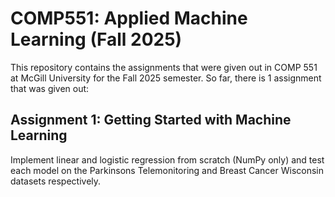 # COMP551: Applied Machine Learning (Fall 2025)
This repository contains the assignments that were given out in COMP 551 at McGill University for the Fall 2025 semester.
So far, there is 1 assignment that was given out:

## Assignment 1: Getting Started with Machine Learning
Implement linear and logistic regression from scratch (NumPy only) and test each model on the Parkinsons Telemonitoring and Breast Cancer Wisconsin datasets respectively.
